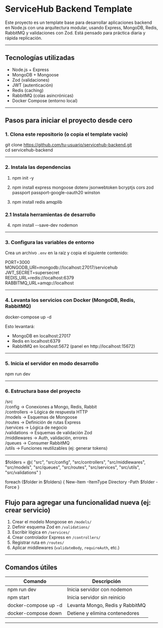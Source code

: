 # ServiceHub Backend Template

Este proyecto es un template base para desarrollar aplicaciones backend en Node.js con una arquitectura modular, usando Express, MongoDB, Redis, RabbitMQ y validaciones con Zod. Está pensado para práctica diaria y rápida replicación.

---

## Tecnologías utilizadas

- Node.js + Express
- MongoDB + Mongoose
- Zod (validaciones)
- JWT (autenticación)
- Redis (caching)
- RabbitMQ (colas asincrónicas)
- Docker Compose (entorno local)

---

## Pasos para iniciar el proyecto desde cero

### 1. Clona este repositorio (o copia el template vacío)

git clone https://github.com/tu-usuario/servicehub-backend.git  
cd servicehub-backend

---

### 2. Instala las dependencias

1. npm init -y

2. npm install express mongoose dotenv jsonwebtoken bcryptjs cors zod passport passport-google-oauth20 winston
3. npm install redis amqplib

### 2.1 Instala herramientas de desarrollo

4. npm install --save-dev nodemon

---

### 3. Configura las variables de entorno

Crea un archivo `.env` en la raíz y copia el siguiente contenido:

PORT=3000  
MONGODB_URI=mongodb://localhost:27017/servicehub  
JWT_SECRET=supersecret  
REDIS_URL=redis://localhost:6379  
RABBITMQ_URL=amqp://localhost

---

### 4. Levanta los servicios con Docker (MongoDB, Redis, RabbitMQ)

docker-compose up -d

Esto levantará:
- MongoDB en localhost:27017
- Redis en localhost:6379
- RabbitMQ en localhost:5672 (panel en http://localhost:15672)

---

### 5. Inicia el servidor en modo desarrollo

npm run dev

---

### 6. Estructura base del proyecto

/src  
  /config         → Conexiones a Mongo, Redis, Rabbit  
  /controllers    → Lógica de respuesta HTTP  
  /models         → Esquemas de Mongoose  
  /routes         → Definición de rutas Express  
  /services       → Lógica de negocio  
  /validations    → Esquemas de validación Zod  
  /middlewares    → Auth, validación, errores  
  /queues         → Consumer RabbitMQ  
  /utils          → Funciones reutilizables (ej: generar tokens)  

---

$folders = @(
  "src",
  "src/config",
  "src/controllers",
  "src/middlewares",
  "src/models",
  "src/queues",
  "src/routes",
  "src/services",
  "src/utils",
  "src/validations"
)

foreach ($folder in $folders) {
  New-Item -ItemType Directory -Path $folder -Force
}

## Flujo para agregar una funcionalidad nueva (ej: crear servicio)

1. Crear el modelo Mongoose en `/models/`
2. Definir esquema Zod en `/validations/`
3. Escribir lógica en `/services/`
4. Crear controlador Express en `/controllers/`
5. Registrar ruta en `/routes/`
6. Aplicar middlewares (`validateBody`, `requireAuth`, etc.)

---

## Comandos útiles

Comando                | Descripción                        
----------------------|------------------------------------
npm run dev           | Inicia servidor con nodemon         
npm start             | Inicia servidor sin reinicio        
docker-compose up -d  | Levanta Mongo, Redis y RabbitMQ     
docker-compose down   | Detiene y elimina contenedores      

---

